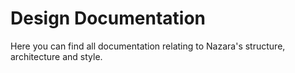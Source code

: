 # Design Documentation

Here you can find all documentation relating to Nazara's structure, architecture and style.
